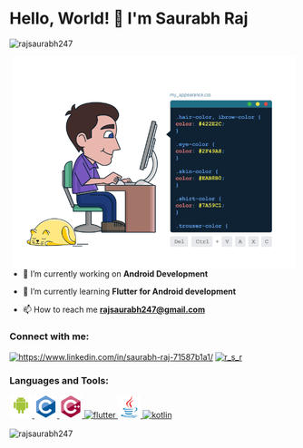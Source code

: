 <h1 align="left">Hello, World! 👋 I'm Saurabh Raj</h1>
<p align="left"> <img src="https://komarev.com/ghpvc/?username=rajsaurabh247&label=Profile%20views&color=0e75b6&style=flat" alt="rajsaurabh247" /> </p>
<img align="right" alt="GIF"  width="500px" src="https://github.com/rajsaurabh247/rajsaurabh247/blob/main/designingme.gif" />

- 🔭 I’m currently working on **Android Development**

- 🌱 I’m currently learning **Flutter for Android development**

- 📫 How to reach me **rajsaurabh247@gmail.com**

<h3 align="left">Connect with me:</h3>
<p align="left">
<a href="https://linkedin.com/in/https://www.linkedin.com/in/saurabh-raj-71587b1a1/" target="blank"><img align="center" src="https://cdn.jsdelivr.net/npm/simple-icons@3.0.1/icons/linkedin.svg" alt="https://www.linkedin.com/in/saurabh-raj-71587b1a1/" height="30" width="40" /></a>
<a href="https://www.hackerrank.com/r_s_r" target="blank"><img align="center" src="https://raw.githubusercontent.com/rahuldkjain/github-profile-readme-generator/master/src/images/icons/Social/hackerrank.svg" alt="r_s_r" height="30" width="40" /></a>
</p>

<h3 align="left">Languages and Tools:</h3>
<p align="left"> <a href="https://developer.android.com" target="_blank"> <img src="https://raw.githubusercontent.com/devicons/devicon/master/icons/android/android-original-wordmark.svg" alt="android" width="40" height="40"/> </a> <a href="https://www.cprogramming.com/" target="_blank"> <img src="https://raw.githubusercontent.com/devicons/devicon/master/icons/c/c-original.svg" alt="c" width="40" height="40"/> </a> <a href="https://www.w3schools.com/cpp/" target="_blank"> <img src="https://raw.githubusercontent.com/devicons/devicon/master/icons/cplusplus/cplusplus-original.svg" alt="cplusplus" width="40" height="40"/> </a> <a href="https://flutter.dev" target="_blank"> <img src="https://www.vectorlogo.zone/logos/flutterio/flutterio-icon.svg" alt="flutter" width="40" height="40"/> </a> <a href="https://www.java.com" target="_blank"> <img src="https://raw.githubusercontent.com/devicons/devicon/master/icons/java/java-original.svg" alt="java" width="40" height="40"/> </a> <a href="https://kotlinlang.org" target="_blank"> <img src="https://www.vectorlogo.zone/logos/kotlinlang/kotlinlang-icon.svg" alt="kotlin" width="40" height="40"/> </a> </p>

<p><img align="center" src="https://github-readme-stats.vercel.app/api/top-langs?username=rajsaurabh247&show_icons=true&locale=en&layout=compact" alt="rajsaurabh247" /></p>

